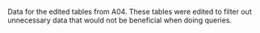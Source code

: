 Data for the edited tables from A04. These tables were edited to filter out unnecessary data that would not be beneficial when doing queries.
